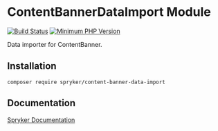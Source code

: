 # ContentBannerDataImport Module
[![Build Status](https://travis-ci.org/spryker/content-banner-data-import.svg)](https://travis-ci.org/spryker/content-banner-data-import)
[![Minimum PHP Version](https://img.shields.io/badge/php-%3E%3D%207.3-8892BF.svg)](https://php.net/)

Data importer for ContentBanner.

## Installation

```
composer require spryker/content-banner-data-import
```

## Documentation

[Spryker Documentation](https://academy.spryker.com/developing_with_spryker/module_guide/modules.html)
